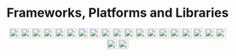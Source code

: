 <div align="center">

# Frameworks, Platforms and Libraries

<a href="https://expressjs.com/pt-br/"><img src="https://img.shields.io/badge/Express.js-404D59?style=plastic&logo=express" height="22" alt="ExpressJS"/></a>
<a href="https://www.nginx.com"><img src="https://img.shields.io/badge/NGINX-%23009639.svg?style=plastic&logo=nginx&logoColor=white" height="22" alt="NGINX"/></a>
<a href="https://angular.io"><img src="https://img.shields.io/badge/angular-%23DD0031.svg?style=plastic&logo=angular&logoColor=white" height="22" alt="Angular"/></a>
<a href="https://angularjs.org"><img src="https://img.shields.io/badge/angular.js-%23E23237.svg?style=plastic&logo=angularjs&logoColor=white" height="22" alt="AngularJS"/></a>
<a href="https://getbootstrap.com"><img src="https://img.shields.io/badge/bootstrap-%23563D7C.svg?style=plastic&logo=bootstrap&logoColor=white" height="22" alt="Bootstrap"/></a>
<a href="https://chakra-ui.com"><img src="https://img.shields.io/badge/chakra-%234ED1C5.svg?style=plastic&logo=chakraui&logoColor=white" height="22" alt="ChakraUI"/></a>
<a href="https://jquery.com"><img src="https://img.shields.io/badge/jquery-%230769AD.svg?style=plastic&logo=jquery&logoColor=white" height="22" alt="JQuery"/></a>
<a href="https://jwt.io"><img src="https://img.shields.io/badge/JWT-black?style=plastic&logo=JSON%20web%20tokens" height="22" alt="JWT"/></a>
<a href="https://nextjs.org"><img src="https://img.shields.io/badge/Next-black?style=plastic&logo=next.js&logoColor=white" height="22" alt="NextJS"/></a>
<a href="https://nodejs.org/en/"><img src="https://img.shields.io/badge/node.js-6DA55F?style=plastic&logo=node.js&logoColor=white" height="22" alt="NodeJS"/></a>
<a href="https://reactjs.org"><img src="https://img.shields.io/badge/react-black?style=plastic&logo=react&logoColor=white" height="22" alt="React"/></a>
<a href="https://reactnative.dev"><img src="https://img.shields.io/badge/react_native-%2320232a.svg?style=plastic&logo=react&logoColor=%2361DAFB" height="22" alt="ReactNative"/></a>
<a href="https://reactrouter.com/en/main/start/overview"><img src="https://img.shields.io/badge/React_Router-CA4245?style=plastic&logo=react-router&logoColor=white" height="22" alt="ReactRouter"/></a>
<a href="https://react-hook-form.com"><img src="https://img.shields.io/badge/React%20Hook%20Form-%23EC5990.svg?style=plastic&logo=reacthookform&logoColor=white" height="22" alt="ReactHookForm"/></a>
<a href="https://www.chartjs.org"><img src="https://img.shields.io/badge/chart.js-F5788D.svg?style=plastic&logo=chart.js&logoColor=white" height="22" alt="ChartJS"/></a>
<a href="https://redux.js.org"><img src="https://img.shields.io/badge/redux-%23593d88.svg?style=plastic&logo=redux&logoColor=white" height="22" alt="Redux"/></a>
<a href="https://spring.io"><img src="https://img.shields.io/badge/spring-%236DB33F.svg?style=plastic&logo=spring&logoColor=white" height="22" alt="Spring"/></a>
<a href="https://svelte.dev"><img src="https://img.shields.io/badge/Svelte-%23f1413d.svg?style=plastic&logo=svelte&logoColor=white" height="22" alt="Svelte"/></a>
<a href="https://tailwindcss.com"><img src="https://img.shields.io/badge/tailwindcss-%2338B2AC.svg?style=plastic&logo=tailwind-css&logoColor=white" height="22" alt="TailwindCSS"/></a>
<a href="https://tauri.app"><img src="https://img.shields.io/badge/tauri-%2320232a.svg?style=plastic&logo=tauri&logoColor=white" height="22" alt="Tauri"/></a>
<a href="https://www.electronjs.org/pt/"><img src="https://img.shields.io/badge/Electron-191970?style=plastic&logo=Electron&logoColor=white" height="22" alt="ElectronJS"/></a>

</div>
